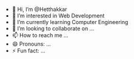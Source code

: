 - 👋 Hi, I’m @Hetthakkar
- 👀 I’m interested in Web Development
- 🌱 I’m currently learning Computer Engineering
- 💞️ I’m looking to collaborate on ...
- 📫 How to reach me ...
- 😄 Pronouns: ...
- ⚡ Fun fact: ...

<!---
Hetthakkarm/Hetthakkarm is a ✨ special ✨ repository because its `README.md` (this file) appears on your GitHub profile.
You can click the Preview link to take a look at your changes.
--->
